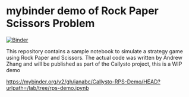 # mybinder demo of Rock Paper Scissors Problem

[![Binder](https://mybinder.org/badge_logo.svg)](https://mybinder.org/v2/gh/ianabc/Callysto-RPS-Demo/HEAD?urlpath=/lab/tree/rps-demo.ipynb)

This repository contains a sample notebook to simulate a strategy game using
Rock Paper and Scissors. The actual code was written by Andrew Zhang and will be
published as part of the Callysto project, this is a WIP demo

https://mybinder.org/v2/gh/ianabc/Callysto-RPS-Demo/HEAD?urlpath=/lab/tree/rps-demo.ipynb
